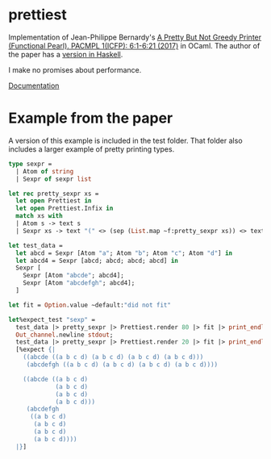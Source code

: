 # prettiest

Implementation of Jean-Philippe Bernardy's [A Pretty But Not Greedy Printer (Functional Pearl). PACMPL 1(ICFP): 6:1-6:21 (2017)](https://jyp.github.io/pdf/Prettiest.pdf) in OCaml.
The author of the paper has a [version in Haskell](https://github.com/jyp/prettiest).

I make no promises about performance.

[Documentation](https://htmlpreview.github.io/?https://raw.githubusercontent.com/andreasfrom/prettiest/master/doc/prettiest/Prettiest/index.html)

# Example from the paper

A version of this example is included in the test folder.
That folder also includes a larger example of pretty printing types.

```ocaml
type sexpr =
  | Atom of string
  | Sexpr of sexpr list

let rec pretty_sexpr xs =
  let open Prettiest in
  let open Prettiest.Infix in
  match xs with
  | Atom s -> text s
  | Sexpr xs -> text "(" <> (sep (List.map ~f:pretty_sexpr xs)) <> text ")"

let test_data =
  let abcd = Sexpr [Atom "a"; Atom "b"; Atom "c"; Atom "d"] in
  let abcd4 = Sexpr [abcd; abcd; abcd; abcd] in
  Sexpr [
    Sexpr [Atom "abcde"; abcd4];
    Sexpr [Atom "abcdefgh"; abcd4];
  ]

let fit = Option.value ~default:"did not fit"

let%expect_test "sexp" =
  test_data |> pretty_sexpr |> Prettiest.render 80 |> fit |> print_endline;
  Out_channel.newline stdout;
  test_data |> pretty_sexpr |> Prettiest.render 20 |> fit |> print_endline;
  [%expect {|
    ((abcde ((a b c d) (a b c d) (a b c d) (a b c d)))
     (abcdefgh ((a b c d) (a b c d) (a b c d) (a b c d))))

    ((abcde ((a b c d)
             (a b c d)
             (a b c d)
             (a b c d)))
     (abcdefgh
      ((a b c d)
       (a b c d)
       (a b c d)
       (a b c d))))
  |}]
```
